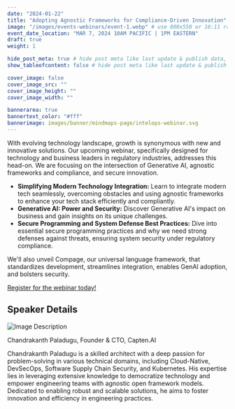 ```yaml
---
date: "2024-01-22"
title: "Adopting Agnostic Frameworks for Compliance-Driven Innovation"
image: "/images/events-webinars/event-1.webp" # use 800x550 or 16:11 ratio image
event_date_location: "MAR 7, 2024 10AM PACIFIC | 1PM EASTERN"
draft: true
weight: 1

hide_post_meta: true # hide post meta like last update & publish data, estimated reading time etc.
show_tableofcontent: false # hide post meta like last update & publish data, estimated reading time etc.

cover_image: false
cover_image_src: ""
cover_image_height: ""
cover_image_width: ""

bannerarea: true
bannertext_color: "#fff"
bannerimage: images/banner/mindmaps-page/intelops-webinar.svg
---
```


With evolving technology landscape, growth is synonymous with new and innovative solutions. Our upcoming webinar, specifically designed for technology and business leaders in regulatory industries, addresses this head-on. We are focusing on the intersection of Generative AI, agnostic frameworks and compliance, and secure innovation.

- **Simplifying Modern Technology Integration:** Learn to integrate modern tech seamlessly, overcoming obstacles and using agnostic frameworks to enhance your tech stack efficiently and compliantly.
- **Generative AI: Power and Security:** Discover Generative AI's impact on business and gain insights on its unique challenges.
- **Secure Programming and System Defense Best Practices:** Dive into essential secure programming practices and why we need strong defenses against threats, ensuring system security under regulatory compliance.

We'll also unveil Compage, our universal language framework, that standardizes development, streamlines integration, enables GenAI adoption, and bolsters security.

[Register for the webinar today!](https://intelops-ai.webex.com/weblink/register/r7d3d76ebab9fde54f47bf76647658835)

## Speaker Details

<img src="/events/upcoming/24-01-2024/chandrakanth-paladugu.jpg" alt="Image Description">

Chandrakanth Paladugu, Founder & CTO, Capten.AI

Chandrakanth Paladugu is a skilled architect with a deep passion for problem-solving in various technical domains, including Cloud-Native, DevSecOps, Software Supply Chain Security, and Kubernetes. His expertise lies in leveraging extensive knowledge to democratize technology and empower engineering teams with agnostic open framework models. Dedicated to enabling robust and scalable solutions, he aims to foster innovation and efficiency in engineering practices.
